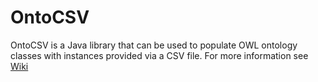 # OntoCSV
OntoCSV is a Java library that can be used to populate OWL ontology classes with instances provided via a CSV file.
For more information see [Wiki](../wiki)
